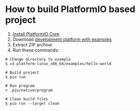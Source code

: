 How to build PlatformIO based project
=====================================

1. [Install PlatformIO Core](https://docs.platformio.org/page/core.html)
2. Download [development platform with examples](https://github.com/platformio/platform-linux*x86*64/archive/develop.zip)
3. Extract ZIP archive
4. Run these commands:

```shell
# Change directory to example
$ cd platform-linux_x86_64/examples/hello-world

# Build project
$ pio run

# Run program
> .pio/native/program

# Clean build files
$ pio run --target clean
```
